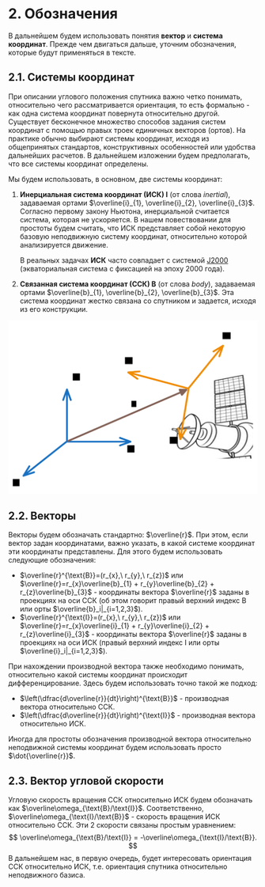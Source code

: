 
# 2. Обозначения

В дальнейшем будем использовать понятия **вектор** и **система координат**. Прежде чем двигаться дальше, уточним обозначения, которые будут применяться в тексте.

## 2.1. Системы координат

При описании углового положения спутника важно четко понимать, относительно чего рассматривается ориентация, то есть формально - как одна система координат повернута относительно другой. Существует бесконечное множество способов задания систем координат с помощью правых троек единичных векторов (ортов). На практике обычно выбирают системы координат, исходя из общепринятых стандартов, конструктивных особенностей или удобства дальнейших расчетов. В дальнейшем изложении будем предполагать, что все системы координат определены.

Мы будем использовать, в основном, две системы координат:

1. **Инерциальная система координат (ИСК) $\text{I}$** (от слова *inertial*), задаваемая ортами $\overline{i}_{1}, \overline{i}_{2}, \overline{i}_{3}$. Согласно первому закону Ньютона, инерциальной считается система, которая не ускоряется. В нашем повествовании для простоты будем считать, что ИСК представляет собой некоторую базовую неподвижную систему координат, относительно которой анализируется движение. 

   В реальных задачах **ИСК** часто совпадает с системой [J2000](https://en.wikipedia.org/wiki/Earth-centered_inertial)  (экваториальная система с фиксацией на эпоху 2000 года).

2. **Связанная система координат (ССК) $\text{B}$** (от слова *body*), задаваемая ортами $\overline{b}_{1}, \overline{b}_{2}, \overline{b}_{3}$. Эта система координат жестко связана со спутником и задается, исходя из его конструкции.

![](../pics/kin_notation_frames.svg)

## 2.2. Векторы

Векторы будем обозначать стандартно: $\overline{r}$. При этом, если вектор задан координатами, важно указать, в какой системе координат эти координаты представлены. Для этого будем использовать следующие обозначения:

- $\overline{r}^{\text{B}}=(r_{x},\ r_{y},\ r_{z})$ или $\overline{r}=r_{x}\overline{b}_{1} + r_{y}\overline{b}_{2} + r_{z}\overline{b}_{3}$ - координаты вектора $\overline{r}$ заданы в проекциях на оси ССК (об этом говорит правый верхний индекс $\text{B}$ или орты $\overline{b}_i|_{i=1,2,3}$).
- $\overline{r}^{\text{I}}=(r_{x},\ r_{y},\ r_{z})$ или $\overline{r}=r_{x}\overline{i}_{1} + r_{y}\overline{i}_{2} + r_{z}\overline{i}_{3}$ - координаты вектора $\overline{r}$ заданы в проекциях на оси ИСК (правый верхний индекс $\text{I}$ или орты $\overline{i}_i|_{i=1,2,3}$).

При нахождении производной вектора также необходимо понимать, относительно какой системы координат происходит дифференцирование. Здесь будем использовать точно такой же подход: 

* $\left(\dfrac{d\overline{r}}{dt}\right)^{\text{B}}$ - производная вектора относительно ССК.
* $\left(\dfrac{d\overline{r}}{dt}\right)^{\text{I}}$ - производная вектора относительно ИСК.

Иногда для простоты обозначения производной вектора относительно неподвижной системы координат будем использовать просто $\dot{\overline{r}}$.

## 2.3. Вектор угловой скорости

Угловую скорость вращения ССК относительно ИСК будем обозначать как $\overline\omega_{\text{B}/\text{I}}$. Соответственно, $\overline\omega_{\text{I}/\text{B}}$ - скорость вращения ИСК относительно ССК. Эти 2 скорости связаны простым уравнением:
$$
\overline\omega_{\text{B}/\text{I}} = -\overline\omega_{\text{I}/\text{B}}.
$$
В дальнейшем нас, в первую очередь, будет интересовать ориентация ССК относительно ИСК, т.е. ориентация спутника относительно неподвижного базиса. 
